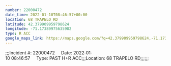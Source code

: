 ```yaml
---
number: 22000472
date_time: 2022-01-10T08:46:57+00:00
location: 68 TRAPELO RD
latitude: 42.379909959798624
longitude: -71.17389975635982
type: R ACC
google_maps_link: https://maps.google.com/?q=42.379909959798624,-71.17389975635982
---
```


;;;Incident #: 22000472     Date: 2022‐01‐10 08:46:57     Type: PAST H+R ACC;;;Location: 68 TRAPELO RD;;;;;;
